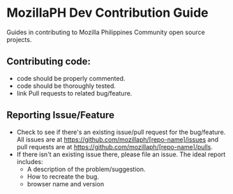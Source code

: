 # MozillaPH Dev Contribution Guide
Guides in contributing to Mozilla Philippines Community open source projects.

## Contributing code:

* code should be properly commented.
* code should be thoroughly tested.
* link Pull requests to related bug/feature.

## Reporting Issue/Feature
* Check to see if there's an existing issue/pull request for the
bug/feature. All issues are at https://github.com/mozillaph/[repo-name]/issues
and pull requests are at https://github.com/mozillaph/[repo-name]/pulls. 
* If there isn't an existing issue there, please file an issue. The ideal
report includes:
  * A description of the problem/suggestion.
  * How to recreate the bug.
  * browser name and version

